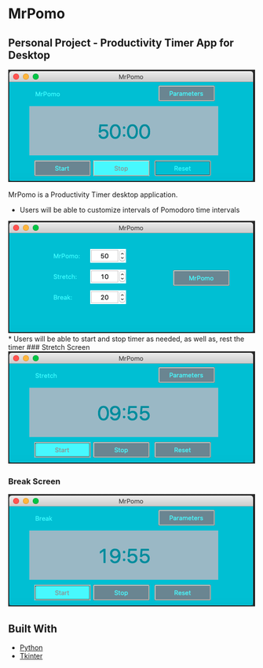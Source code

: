 # MrPomo
Personal Project - Productivity Timer App for Desktop
-------------------------------
<img src="images/mrpomo_timer_screen.png"/>

MrPomo is a Productivity Timer desktop application.
* Users will be able to customize intervals of Pomodoro time intervals
<img src="images/mrpomo_params.png"/>
* Users will be able to start and stop timer as needed, as well as, rest the timer
### Stretch Screen

<img src="images/stretch_screen.png"/>

### Break Screen

<img src="images/break_screen.png"/>

## Built With
* [Python](https://www.python.org/)
* [Tkinter](https://wiki.python.org/moin/TkInter)
